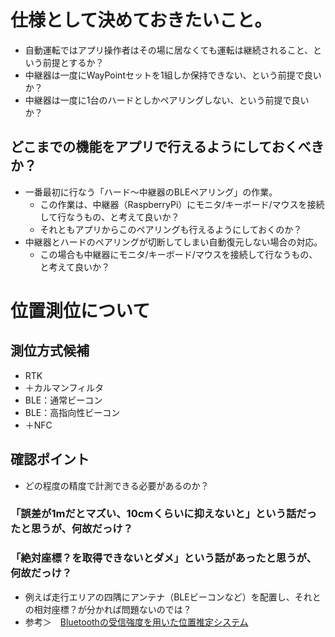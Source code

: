 # 仕様として決めておきたいこと。

* 自動運転ではアプリ操作者はその場に居なくても運転は継続されること、という前提とするか？
* 中継器は一度にWayPointセットを1組しか保持できない、という前提で良いか？
* 中継器は一度に1台のハードとしかペアリングしない、という前提で良いか？

## どこまでの機能をアプリで行えるようにしておくべきか？

* 一番最初に行なう「ハード～中継器のBLEペアリング」の作業。
  - この作業は、中継器（RaspberryPi）にモニタ/キーボード/マウスを接続して行なうもの、と考えて良いか？
  - それともアプリからこのペアリングも行えるようにしておくのか？
* 中継器とハードのペアリングが切断してしまい自動復元しない場合の対応。
  - この場合も中継器にモニタ/キーボード/マウスを接続して行なうもの、と考えて良いか？


# 位置測位について

## 測位方式候補

* RTK
* ＋カルマンフィルタ
* BLE：通常ビーコン
* BLE：高指向性ビーコン
* ＋NFC

## 確認ポイント

* どの程度の精度で計測できる必要があるのか？

### 「誤差が1mだとマズい、10cmくらいに抑えないと」という話だったと思うが、何故だっけ？

### 「絶対座標？を取得できないとダメ」という話があったと思うが、何故だっけ？

* 例えば走行エリアの四隅にアンテナ（BLEビーコンなど）を配置し、それとの相対座標？が分かれば問題ないのでは？
* 参考＞　[Bluetoothの受信強度を用いた位置推定システム](https://ipsj.ixsq.nii.ac.jp/ej/?action=repository_action_common_download&item_id=108819&item_no=1&attribute_id=1&file_no=1)
